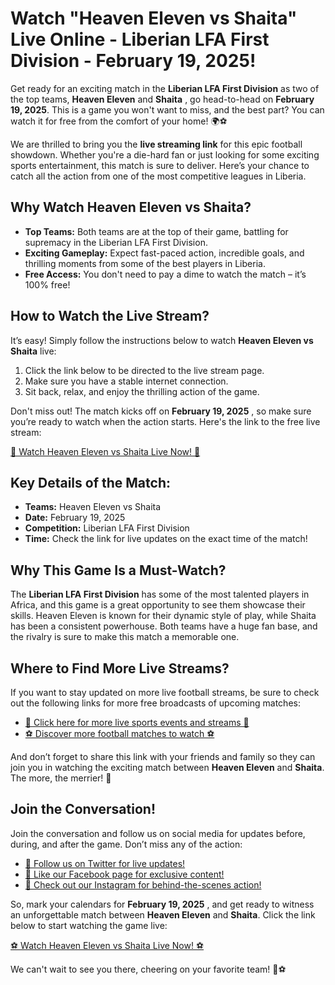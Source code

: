# Watch "Heaven Eleven vs Shaita" Live Online - Liberian LFA First Division - February 19, 2025!

Get ready for an exciting match in the **Liberian LFA First Division** as two of the top teams, **Heaven Eleven** and **Shaita** , go head-to-head on **February 19, 2025**. This is a game you won't want to miss, and the best part? You can watch it for free from the comfort of your home! 🌍⚽

We are thrilled to bring you the **live streaming link** for this epic football showdown. Whether you're a die-hard fan or just looking for some exciting sports entertainment, this match is sure to deliver. Here’s your chance to catch all the action from one of the most competitive leagues in Liberia.

## Why Watch Heaven Eleven vs Shaita?

- **Top Teams:** Both teams are at the top of their game, battling for supremacy in the Liberian LFA First Division.
- **Exciting Gameplay:** Expect fast-paced action, incredible goals, and thrilling moments from some of the best players in Liberia.
- **Free Access:** You don't need to pay a dime to watch the match – it’s 100% free!

## How to Watch the Live Stream?

It’s easy! Simply follow the instructions below to watch **Heaven Eleven vs Shaita** live:

1. Click the link below to be directed to the live stream page.
2. Make sure you have a stable internet connection.
3. Sit back, relax, and enjoy the thrilling action of the game.

Don't miss out! The match kicks off on **February 19, 2025** , so make sure you’re ready to watch when the action starts. Here's the link to the free live stream:

[🎥 Watch Heaven Eleven vs Shaita Live Now! 🎥](https://tinyurl.com/livestreamfreeo?st=Heaven+Eleven+vs+Shaita&si=gh)

## Key Details of the Match:

- **Teams:** Heaven Eleven vs Shaita
- **Date:** February 19, 2025
- **Competition:** Liberian LFA First Division
- **Time:** Check the link for live updates on the exact time of the match!

## Why This Game Is a Must-Watch?

The **Liberian LFA First Division** has some of the most talented players in Africa, and this game is a great opportunity to see them showcase their skills. Heaven Eleven is known for their dynamic style of play, while Shaita has been a consistent powerhouse. Both teams have a huge fan base, and the rivalry is sure to make this match a memorable one.

## Where to Find More Live Streams?

If you want to stay updated on more live football streams, be sure to check out the following links for more free broadcasts of upcoming matches:

- [🔴 Click here for more live sports events and streams 🔴](https://tinyurl.com/livestreamfreeo?st=Heaven+Eleven+vs+Shaita&si=gh)
- [⚽ Discover more football matches to watch ⚽](https://tinyurl.com/livestreamfreeo?st=Heaven+Eleven+vs+Shaita&si=gh)

And don’t forget to share this link with your friends and family so they can join you in watching the exciting match between **Heaven Eleven** and **Shaita**. The more, the merrier! 📲

## Join the Conversation!

Join the conversation and follow us on social media for updates before, during, and after the game. Don’t miss any of the action:

- [💬 Follow us on Twitter for live updates!](https://tinyurl.com/livestreamfreeo?st=Heaven+Eleven+vs+Shaita&si=gh)
- [📱 Like our Facebook page for exclusive content!](https://tinyurl.com/livestreamfreeo?st=Heaven+Eleven+vs+Shaita&si=gh)
- [📸 Check out our Instagram for behind-the-scenes action!](https://tinyurl.com/livestreamfreeo?st=Heaven+Eleven+vs+Shaita&si=gh)

So, mark your calendars for **February 19, 2025** , and get ready to witness an unforgettable match between **Heaven Eleven** and **Shaita**. Click the link below to start watching the game live:

[⚽ Watch Heaven Eleven vs Shaita Live Now! ⚽](https://tinyurl.com/livestreamfreeo?st=Heaven+Eleven+vs+Shaita&si=gh)

We can't wait to see you there, cheering on your favorite team! 🙌⚽
